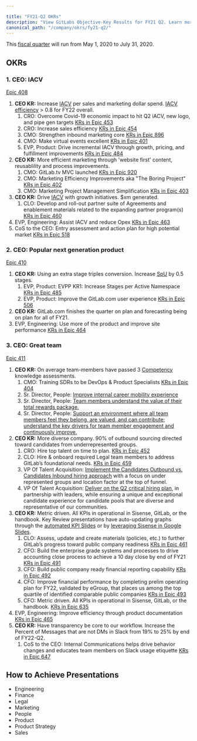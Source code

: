 ```yaml
---

title: "FY21-Q2 OKRs"
description: "View GitLabs Objective-Key Results for FY21 Q2. Learn more here!"
canonical_path: "/company/okrs/fy21-q2/"
---
```


This [fiscal quarter](/handbook/finance/#fiscal-year) will run from May 1, 2020 to July 31, 2020.

## OKRs

### 1. CEO: IACV

[Epic 408](https://gitlab.com/groups/gitlab-com/-/epics/408)

1. **CEO KR:** Increase [IACV](/handbook/sales/#incremental-annual-contract-value-iacv) per sales and marketing dollar spend. [IACV efficiency](/handbook/sales/#iacv-efficiency-ratio) > 0.8 for FY22 overall.
    1. CRO: Overcome Covid-19 economic impact to hit Q2 iACV, new logo, and pipe gen targets [KRs in Epic 453](https://gitlab.com/groups/gitlab-com/-/epics/453)
    1. CRO: Increase sales efficiency [KRs in Epic 454](https://gitlab.com/groups/gitlab-com/-/epics/454)
    1. CMO: Strengthen inbound marketing core [KRs in Epic 896](https://gitlab.com/groups/gitlab-com/marketing/-/epics/896)
    1. CMO: Make virtual events excellent [KRs in Epic 401](https://gitlab.com/groups/gitlab-com/-/epics/401)
    1. EVP, Product:  Drive incremental IACV through growth, pricing, and fulfillment improvements [KRs in Epic 484](https://gitlab.com/groups/gitlab-com/-/epics/484)
1. **CEO KR:** More efficient marketing through 'website first' content, reusablility and process improvements.
    1. CMO: GitLab.tv MVC launched [KRs in Epic 920](https://gitlab.com/groups/gitlab-com/marketing/-/epics/920)
    1. CMO: Marketing Efficiency Improvements aka "The Boring Project" [KRs in Epic 402](https://gitlab.com/groups/gitlab-com/-/epics/402)
    1. CMO: Marketing Project Management Simplification [KRs in Epic 403](https://gitlab.com/groups/gitlab-com/-/epics/403)
1. **CEO KR:** Drive [IACV](/handbook/sales/#incremental-annual-contract-value-iacv) with growth initiatives. $xm generated.
    1. CLO: Develop and roll-out partner suite of Agreements and enablement materials related to the expanding partner program(s) [KRs in Epic 460](https://gitlab.com/groups/gitlab-com/-/epics/460)
1. EVP, Engineering: Assist IACV and reduce Opex [KRs in Epic 463](https://gitlab.com/groups/gitlab-com/-/epics/463)
1. CoS to the CEO: Entry assessment and action plan for high potential market [KRs in Epic 518](https://gitlab.com/groups/gitlab-com/-/epics/518)

### 2. CEO: Popular next generation product

[Epic 410](https://gitlab.com/groups/gitlab-com/-/epics/410)

1. **CEO KR:** Using an extra stage triples conversion. Increase [SpU](/handbook/product/performance-indicators/) by 0.5 stages.
    1. EVP, Product:  EVPP KR1: Increase Stages per Active Namespace [KRs in Epic 485](https://gitlab.com/groups/gitlab-com/-/epics/485)
    1. EVP, Product:  Improve the GitLab.com user experience [KRs in Epic 506](https://gitlab.com/groups/gitlab-com/-/epics/506)
1. **CEO KR:** GitLab.com finishes the quarter on plan and forecasting being on plan for all of FY21.
1. EVP, Engineering: Use more of the product and improve site performance [KRs in Epic 464](https://gitlab.com/groups/gitlab-com/-/epics/464)

### 3. CEO: Great team

[Epic 411](https://gitlab.com/groups/gitlab-com/-/epics/411)

1. **CEO KR:** On average team-members have passed 3 [Competency](/handbook/competencies/) knowledge assessments.
    1. CMO: Training SDRs to be DevOps & Product Specialists [KRs in Epic 404](https://gitlab.com/groups/gitlab-com/-/epics/404)
    1. Sr. Director, People: [Improve internal career mobility experience](https://gitlab.com/groups/gitlab-com/-/epics/451)
    1. Sr. Director, People: [Team members understand the value of their total rewards package.](https://gitlab.com/groups/gitlab-com/-/epics/450)
    1. Sr. Director, People: [Support an environment where all team members feel they belong, are valued, and can contribute; understand the key drivers for team member engagement and continuously improve.](https://gitlab.com/groups/gitlab-com/-/epics/449)
1. **CEO KR:** More diverse company. 90% of outbound sourcing directed toward candidates from underrepresented groups.
    1. CRO: Hire top talent on time to plan. [KRs in Epic 452](https://gitlab.com/groups/gitlab-com/-/epics/452)
    1. CLO: Hire & onboard required Legal team members to address GitLab’s foundational needs. [KRs in Epic 459](https://gitlab.com/groups/gitlab-com/-/epics/459)
    1. VP Of Talent Acquisition: [Implement the Candidates Outbound vs. Candidates Inbound hiring approach](https://gitlab.com/groups/gitlab-com/-/epics/447) with a focus on under represented groups and location factor at the top of funnel.
    1. VP Of Talent Acquisition: [Deliver on the Q2 critical hiring plan](https://gitlab.com/groups/gitlab-com/-/epics/448), in partnership with leaders, while ensuring a unique and exceptional candidate experience for candidate pools that are diverse and representative of our communities.
1. **CEO KR:** Metric driven. All KPIs in operational in Sisense, GitLab, or the handbook. Key Review presentations have auto-updating graphs through the [automated KPI Slides](/handbook/key-review/#automated-kpi-slides) or by [leveraging Sisense in Google Slides](/handbook/key-review/#leveraging-sisense-in-google-slides).
    1. CLO: Assess, update and create materials (policies, etc.)  to further GitLab’s progress toward public company readiness [KRs in Epic 461](https://gitlab.com/groups/gitlab-com/-/epics/461)
    1. CFO: Build the enterprise grade systems and processes to drive accounting close process to achieve a 10 day close by end of FY21 [KRs in Epic 491](https://gitlab.com/groups/gitlab-com/-/epics/491)
    1. CFO: Build public company ready financial reporting capability [KRs in Epic 492](https://gitlab.com/groups/gitlab-com/-/epics/492)
    1. CFO: Improve financial performance by completing prelim operating plan for FY22, validated by eGroup, that places us among the top quartile of identified comparable public companies [KRs in Epic 493](https://gitlab.com/groups/gitlab-com/-/epics/493)
    1. CFO: Metric driven. All KPIs in operational in Sisense, GitLab, or the handbook. [KRs in Epic 635](https://gitlab.com/groups/gitlab-com/-/epics/635)
1. EVP, Engineering: Improve efficiency through product documentation [KRs in Epic 465](https://gitlab.com/groups/gitlab-com/-/epics/465)
1. **CEO KR:** Have transparency be core to our workflow. Increase the Percent of Messages that are not DMs in Slack from 19% to 25% by end of FY22-Q2.
   1. CoS to the CEO: Internal Communications helps drive behavior changes and educates team members on Slack usage etiquette [KRs in Epic 647](https://gitlab.com/groups/gitlab-com/-/epics/647)


## How to Achieve Presentations

- Engineering
- Finance
- Legal
- Marketing
- People
- Product
- Product Strategy
- Sales
